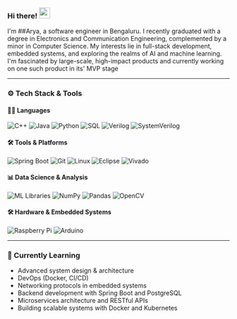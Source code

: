 ### Hi there! <img src="https://emojis.slackmojis.com/emojis/images/1536351075/4594/blob-wave.gif" width="25"/>
I'm ##Arya, a software engineer in Bengaluru.
I recently graduated with a degree in Electronics and Communication Engineering, complemented by a minor in Computer Science. My interests lie in full-stack development, embedded systems, and exploring the realms of AI and machine learning.
I'm fascinated by large-scale, high-impact products and currently working on one such product in its' MVP stage

---

### ⚙️ Tech Stack & Tools

#### 👨‍💻 Languages  
![C++](https://img.shields.io/badge/C++-00599C?style=flat-square&logo=c%2B%2B&logoColor=white)
![Java](https://img.shields.io/badge/Java-007396?style=flat-square&logo=java&logoColor=white)
![Python](https://img.shields.io/badge/Python-3776AB?style=flat-square&logo=python&logoColor=white)
![SQL](https://img.shields.io/badge/PostgreSQL-336791?style=flat-square&logo=postgresql&logoColor=white)
![Verilog](https://img.shields.io/badge/Verilog-0D1117?style=flat-square&logoColor=white)
![SystemVerilog](https://img.shields.io/badge/System%20Verilog-0D1117?style=flat-square&logoColor=white)

#### 🛠️ Tools & Platforms  
![Spring Boot](https://img.shields.io/badge/Spring%20Boot-6DB33F?style=flat-square&logo=spring-boot&logoColor=white)
![Git](https://img.shields.io/badge/Git-F05032?style=flat-square&logo=git&logoColor=white)
![Linux](https://img.shields.io/badge/Linux-FCC624?style=flat-square&logo=linux&logoColor=black)
![Eclipse](https://img.shields.io/badge/Eclipse-2C2255?style=flat-square&logo=eclipse-ide&logoColor=white)
![Vivado](https://img.shields.io/badge/Vivado-FFB91D?style=flat-square&logoColor=black)

#### 📊 Data Science & Analysis  
![ML Libraries](https://img.shields.io/badge/ML%20Libraries-FF6F00?style=flat-square)
![NumPy](https://img.shields.io/badge/NumPy-013243?style=flat-square&logo=numpy&logoColor=white)
![Pandas](https://img.shields.io/badge/Pandas-150458?style=flat-square&logo=pandas&logoColor=white)
![OpenCV](https://img.shields.io/badge/OpenCV-5C3EE8?style=flat-square&logo=opencv&logoColor=white)

#### 🛠️ Hardware & Embedded Systems  
![Raspberry Pi](https://img.shields.io/badge/Raspberry%20Pi-C51A4A?style=flat-square&logo=raspberry-pi&logoColor=white)
![Arduino](https://img.shields.io/badge/Arduino-00979D?style=flat-square&logo=arduino&logoColor=white)


---

### 🌱 Currently Learning

- Advanced system design & architecture
- DevOps (Docker, CI/CD)  
- Networking protocols in embedded systems
- Backend development with Spring Boot and PostgreSQL
- Microservices architecture and RESTful APIs
- Building scalable systems with Docker and Kubernetes
